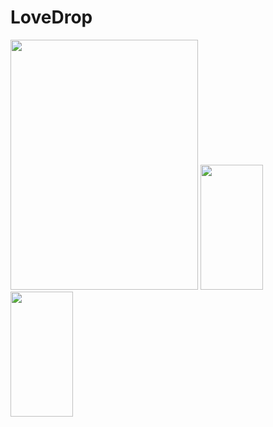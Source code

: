# LoveDrop

<img src="https://i.ibb.co/9Yg761b/homescreen.png" width="300" height="400">
<img src="https://i.ibb.co/wzTWj6J/messagescreen.png" width="100" height="200">
<img src="https://i.ibb.co/d7pdCy4/successscreen.png" width="100" height="200">




